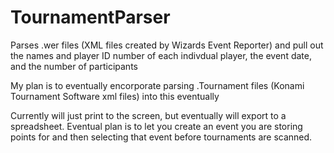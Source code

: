 # TournamentParser
Parses .wer files (XML files created by Wizards Event Reporter) and
pull out the names and player ID number of each indivdual player, the event date, and the number of participants

My plan is to eventually encorporate parsing .Tournament files (Konami Tournament Software xml files) into this eventually

Currently will just print to the screen, but eventually will export to a spreadsheet. Eventual plan is to let you create an event you are storing points for and then selecting that event before tournaments are scanned.

